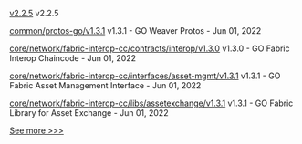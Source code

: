 
[v2.2.5](https://github.com/hyperledger/fabric-gateway-java/releases/tag/v2.2.5) v2.2.5

[common/protos-go/v1.3.1](https://github.com/hyperledger-labs/weaver-dlt-interoperability/releases/tag/common/protos-go/v1.3.1) v1.3.1 - GO Weaver Protos - Jun 01, 2022

[core/network/fabric-interop-cc/contracts/interop/v1.3.0](https://github.com/hyperledger-labs/weaver-dlt-interoperability/releases/tag/core/network/fabric-interop-cc/contracts/interop/v1.3.0) v1.3.0 - GO Fabric Interop Chaincode - Jun 01, 2022

[core/network/fabric-interop-cc/interfaces/asset-mgmt/v1.3.1](https://github.com/hyperledger-labs/weaver-dlt-interoperability/releases/tag/core/network/fabric-interop-cc/interfaces/asset-mgmt/v1.3.1) v1.3.1 - GO Fabric Asset Management Interface - Jun 01, 2022

[core/network/fabric-interop-cc/libs/assetexchange/v1.3.1](https://github.com/hyperledger-labs/weaver-dlt-interoperability/releases/tag/core/network/fabric-interop-cc/libs/assetexchange/v1.3.1) v1.3.1 - GO Fabric Library for Asset Exchange - Jun 01, 2022


[See more >>>](https://start-here.hyperledger.org/releases)
